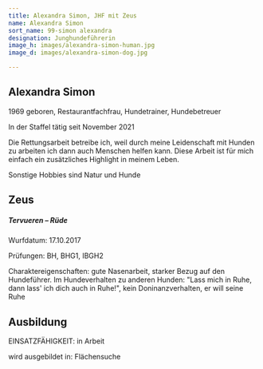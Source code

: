 ```yaml
---
title: Alexandra Simon, JHF mit Zeus
name: Alexandra Simon
sort_name: 99-simon alexandra
designation: Junghundeführerin
image_h: images/alexandra-simon-human.jpg
image_d: images/alexandra-simon-dog.jpg

---
```

## Alexandra Simon

1969 geboren, Restaurantfachfrau, Hundetrainer, Hundebetreuer

In der Staffel tätig seit November 2021

Die Rettungsarbeit betreibe ich, weil durch meine Leidenschaft mit Hunden zu arbeiten ich dann auch Menschen helfen kann. Diese Arbeit ist für mich einfach ein zusätzliches Highlight in meinem Leben.

Sonstige Hobbies sind Natur und Hunde

## Zeus

##### Tervueren – Rüde

Wurfdatum: 17.10.2017

Prüfungen: BH, BHG1, IBGH2

Charaktereigenschaften: gute Nasenarbeit, starker Bezug auf den Hundeführer. Im Hundeverhalten zu anderen Hunden: "Lass mich in Ruhe, dann lass' ich dich auch in Ruhe!", kein Doninanzverhalten, er will seine Ruhe

## Ausbildung

EINSATZFÄHIGKEIT: in Arbeit

wird ausgebildet in: Flächensuche